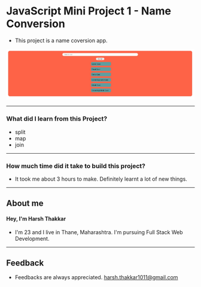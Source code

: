 # **JavaScript Mini Project 1 - Name Conversion**

- This project is a name coversion app.

![Name Conversion](./Image/nameconversion.JPG)

---

### **What did I learn from this Project?**

- split
- map
- join

---

### **How much time did it take to build this project?**

- It took me about 3 hours to make. Definitely learnt a lot of new things.

---

## **About me**

#### **Hey, I'm Harsh Thakkar**

- I'm 23 and I live in Thane, Maharashtra. I'm pursuing Full Stack Web Development.

---

## **Feedback**
- Feedbacks are always appreciated. harsh.thakkar1011@gmail.com
